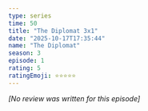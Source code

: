 ```yaml
---
type: series
time: 50
title: "The Diplomat 3x1"
date: "2025-10-17T17:35:44"
name: "The Diplomat"
season: 3
episode: 1
rating: 5
ratingEmoji: ⭐️⭐️⭐️⭐️⭐️
---
```


*[No review was written for this episode]*
